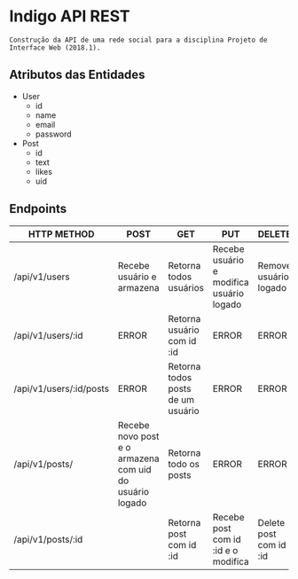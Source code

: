 # Indigo API REST
    Construção da API de uma rede social para a disciplina Projeto de Interface Web (2018.1).

## Atributos das Entidades
* User
    * id
    * name
    * email
    * password
* Post
    * id
    * text
    * likes
    * uid

## Endpoints

| HTTP METHOD |      POST      |      GET      |      PUT      |      DELETE      |
|-------------|----------------|---------------|---------------|------------------|
| /api/v1/users  | Recebe usuário e armazena | Retorna todos usuários | Recebe usuário e ​modifica usuário logado | Remove usuário logado |
| /api/v1/users/:id | ERROR | Retorna usuário com id :id | ERROR | ERROR |
| /api/v1/users/:id/posts | ERROR | Retorna todos posts de um usuário | ERROR | ERROR |
| /api/v1/posts/ | Recebe novo post e o armazena com uid do usuário logado | Retorna todo os posts | ERROR | ERROR |
| /api/v1/posts/:id |  | Retorna post com id :id | Recebe post com id :id e o ​modifica | Delete post com id :id |
